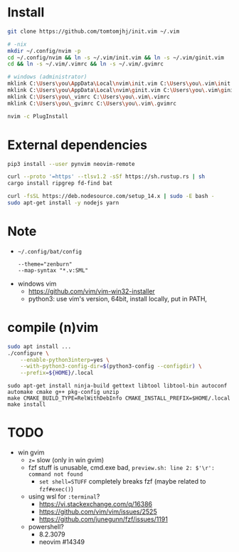 # Install

```sh
git clone https://github.com/tomtomjhj/init.vim ~/.vim

# -nix
mkdir ~/.config/nvim -p
cd ~/.config/nvim && ln -s ~/.vim/init.vim && ln -s ~/.vim/ginit.vim
cd && ln -s ~/.vim/.vimrc && ln -s ~/.vim/.gvimrc

# windows (administrator)
mklink C:\Users\you\AppData\Local\nvim\init.vim C:\Users\you\.vim\init.vim
mklink C:\Users\you\AppData\Local\nvim\ginit.vim C:\Users\you\.vim\ginit.vim
mklink C:\Users\you\_vimrc C:\Users\you\.vim\.vimrc
mklink C:\Users\you\_gvimrc C:\Users\you\.vim\.gvimrc

nvim -c PlugInstall
```

# External dependencies
```sh
pip3 install --user pynvim neovim-remote

curl --proto '=https' --tlsv1.2 -sSf https://sh.rustup.rs | sh
cargo install ripgrep fd-find bat

curl -fsSL https://deb.nodesource.com/setup_14.x | sudo -E bash -
sudo apt-get install -y nodejs yarn
```

# Note
* `~/.config/bat/config`
  ```
  --theme="zenburn"
  --map-syntax "*.v:SML"
  ```
* windows vim
    * https://github.com/vim/vim-win32-installer
    * python3: use vim's version, 64bit, install locally, put in PATH,

# compile (n)vim
```bash
sudo apt install ...
./configure \
    --enable-python3interp=yes \
    --with-python3-config-dir=$(python3-config --configdir) \
    --prefix=${HOME}/.local
```

```
sudo apt-get install ninja-build gettext libtool libtool-bin autoconf automake cmake g++ pkg-config unzip
make CMAKE_BUILD_TYPE=RelWithDebInfo CMAKE_INSTALL_PREFIX=$HOME/.local
make install
```

# TODO
* win gvim
    * `z=` slow (only in win gvim)
    * fzf stuff is unusable, cmd.exe bad, `preview.sh: line 2: $'\r': command not found`
        * `set shell=STUFF` completely breaks fzf (maybe related to `fzf#exec()`)
    * using wsl for `:terminal`?
        * https://vi.stackexchange.com/q/16386
        * https://github.com/vim/vim/issues/2525
        * https://github.com/junegunn/fzf/issues/1191
    * powershell?
        * 8.2.3079
        * neovim #14349

